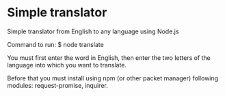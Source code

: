 # Simple translator
 Simple translator from English to any language using Node.js

Command to run: $ node translate

You must first enter the word in English, then enter the two letters of the language into which you want to translate.

Before that you must install using npm (or other packet manager) following modules: request-promise, inquirer.
